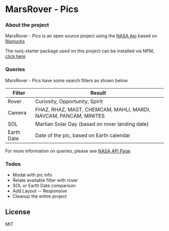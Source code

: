 # MarsRover - Pics

### About the project

MarsRover - Pics is an open source project using the [NASA Api](https://api.nasa.gov/api.html#MarsPhotos) based on [Nunjucks](https://mozilla.github.io/nunjucks/)

The nunj-starter package used on this project can be installed via NPM, [click here](https://www.npmjs.com/package/nunj-starter)

### Queries

MarsRover - Pics have some search filters as shown below

| Filter | Result |
| ------ | ------ |
| Rover | Curiosity, Opportunity, Spirit |
| Camera | FHAZ, RHAZ, MAST, CHEMCAM, MAHLI, MARDI, NAVCAM, PANCAM, MINITES |
| SOL | Martian Solar Day (based on rover landing date) |
| Earth Date | Date of the pic, based on Earth calendar |

For more information on queries, please see [NASA API Page](https://api.nasa.gov/api.html#MarsPhotos)

### Todos
 - Modal with pic info
 - Relate available filter with rover
 - SOL or Earth Date comparison
 - Add Layout
 -- Responsive
 - Cleanup the entire project


License
----

MIT